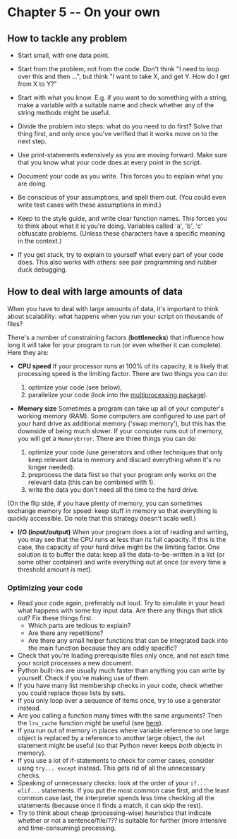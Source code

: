 # Chapter 5 -- On your own

## How to tackle any problem

* Start small, with one data point.

* Start from the problem, not from the code. Don't think "I need to loop over this
  and then ...", but think "I want to take X, and get Y. How do I get from X to Y?"

* Start with what you know. E.g. if you want to do something with a string, make a variable
  with a suitable name and check whether any of the string methods might be useful.

* Divide the problem into steps: what do you need to do first? Solve that thing
  first, and only once you've verified that it works move on to the next step.

* Use print-statements extensively as you are moving forward. Make sure that you
  know what your code does at every point in the script.

* Document your code as you write. This forces you to explain what you are doing.

* Be conscious of your assumptions, and spell them out. (You could even write test
  cases with these assumptions in mind.)

* Keep to the style guide, and write clear function names. This forces you to
  think about what it is you're doing. Variables called 'a', 'b', 'c' obfuscate
  problems. (Unless these characters have a specific meaning in the context.)

* If you get stuck, try to explain to yourself what every part of your code does.
  This also works with others: see pair programming and rubber duck debugging.

## How to deal with large amounts of data

When you have to deal with large amounts of data, it's important to think about
scalability: what happens when you run your script on thousands of files?

There's a number of constraining factors (**bottlenecks**) that influence how long it will take for your program to run (or even whether it can complete). Here they are:

* **CPU speed** If your processor runs at 100% of its capacity, it is likely that processing speed is the limiting factor. There are two things you can do:
    1. optimize your code (see below),
    2. parallelize your code (look into the [multiprocessing package](https://docs.python.org/3/library/multiprocessing.html)).

* **Memory size** Sometimes a program can take up all of your computer's working memory (RAM). Some computers are configured to use part of your hard drive as additional memory ('swap memory'), but this has the downside of being much slower. If your computer runs out of memory, you will get a `MemoryError`. There are three things you can do:
    1. optimize your code (use generators and other techniques that only keep relevant data in memory and discard everything when it's no longer needed).
    2. preprocess the data first so that your program only works on the relevant data (this can be combined with 1).
    3. write the data you don't need all the time to the hard drive.
    
(On the flip side, if you have plenty of memory, you can sometimes exchange memory
for speed: keep stuff in memory so that everything is quickly accessible. Do note
that this strategy doesn't scale well.)

* **I/O (input/output)** When your program does a lot of reading and writing, you may see that the CPU runs at less than its full capacity. If this is the case, the capacity of your hard drive might be the limiting factor. One solution is to buffer the data: keep all the data-to-be-written in a list (or some other container) and write everything out at once (or every time a threshold amount is met).

### Optimizing your code

* Read your code again, preferably out loud. Try to simulate in your head what
    happens with some toy input data. Are there any things that stick out?
    Fix these things first.
    * Which parts are tedious to explain?
    * Are there any repetitions?
    * Are there any small helper functions that can be integrated back into the main function because they are oddly specific?
* Check that you're loading prerequisite files only once, and not each time your script
    processes a new document.
* Python built-ins are usually much faster than anything you can write by yourself.
    Check if you're making use of them.
* If you have many list membership checks in your code, check whether you could
    replace those lists by sets.
* If you only loop over a sequence of items once, try to use a generator instead.
* Are you calling a function many times with the same arguments?
    Then the `lru_cache` function might be useful (see [here](https://docs.python.org/3/library/functools.html)).
* If you run out of memory in places where variable reference to one large object
    is replaced by a reference to another large object, the `del` statement might
    be useful (so that Python never keeps *both* objects in memory).
* If you use a lot of if-statements to check for corner cases, consider using
    `try... except` instead. This gets rid of all the unnecessary checks.
* Speaking of unnecessary checks: look at the order of your `if... elif...` statements.
    If you put the most common case first, and the least common case last, the interpreter
    spends less time checking all the statements (because once it finds a match,
    it can skip the rest).
* Try to think about cheap (processing-wise) heuristics that indicate whether or
    not a sentence/file/??? is suitable for further (more intensive and time-consuming)
    processing.

